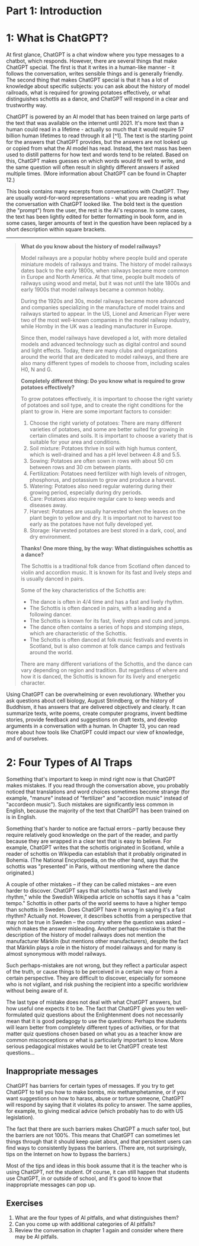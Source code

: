 # Part 1: Introduction

# 1: What is ChatGPT?

At first glance, ChatGPT is a chat window where you type messages to a chatbot, which responds. However, there are several things that make ChatGPT special. The first is that it writes in a human-like manner - it follows the conversation, writes sensible things and is generally friendly. The second thing that makes ChatGPT special is that it has a lot of knowledge about specific subjects: you can ask about the history of model railroads, what is required for growing potatoes effectively, or what distinguishes schottis as a dance, and ChatGPT will respond in a clear and trustworthy way.

ChatGPT is powered by an AI model that has been trained on large parts of the text that was available on the internet until 2021. It's more text than a human could read in a lifetime - actually so much that it would require 57 billion human lifetimes to read through it all [^1]. The text is the starting point for the answers that ChatGPT provides, but the answers are not looked up or copied from what the AI model has read. Instead, the text mass has been used to distill patterns for how text and words tend to be related. Based on this, ChatGPT makes guesses on which words would fit well to write, and the same question will often result in slightly different answers if asked multiple times. (More information about ChatGPT can be found in Chapter 12.)

This book contains many excerpts from conversations with ChatGPT. They are usually word-for-word representations - what you are reading is what the conversation with ChatGPT looked like. The bold text is the question (the "prompt") from the user, the rest is the AI's response. In some cases, the text has been lightly edited for better formatting in book form, and in some cases, larger amounts of text in the question have been replaced by a short description within square brackets.

----

> **What do you know about the history of model railways?**
> 
> Model railways are a popular hobby where people build and operate miniature models of railways and trains. The history of model railways dates back to the early 1800s, when railways became more common in Europe and North America. At that time, people built models of railways using wood and metal, but it was not until the late 1800s and early 1900s that model railways became a common hobby.
> 
> During the 1920s and 30s, model railways became more advanced and companies specializing in the manufacture of model trains and railways started to appear. In the US, Lionel and American Flyer were two of the most well-known companies in the model railway industry, while Hornby in the UK was a leading manufacturer in Europe.
> 
> Since then, model railways have developed a lot, with more detailed models and advanced technology such as digital control and sound and light effects. Today, there are many clubs and organizations around the world that are dedicated to model railways, and there are also many different types of models to choose from, including scales H0, N and G.
> 
> **Completely different thing: Do you know what is required to grow potatoes effectively?**
> 
> To grow potatoes effectively, it is important to choose the right variety of potatoes and soil type, and to create the right conditions for the plant to grow in. Here are some important factors to consider:
> 
> 1. Choose the right variety of potatoes: There are many different varieties of potatoes, and some are better suited for growing in certain climates and soils. It is important to choose a variety that is suitable for your area and conditions.
> 2. Soil mixture: Potatoes thrive in soil with high humus content, which is well-drained and has a pH level between 4.8 and 5.5.
> 3. Sowing: Potatoes are often sown in rows with about 50 cm between rows and 30 cm between plants.
> 4. Fertilization: Potatoes need fertilizer with high levels of nitrogen, phosphorus, and potassium to grow and produce a harvest.
> 5. Watering: Potatoes also need regular watering during their growing period, especially during dry periods.
> 6. Care: Potatoes also require regular care to keep weeds and diseases away.
> 7. Harvest: Potatoes are usually harvested when the leaves on the plant begin to yellow and dry. It is important not to harvest too early as the potatoes have not fully developed yet.
> 8. Storage: Harvested potatoes are best stored in a dark, cool, and dry environment.
> 
> **Thanks! One more thing, by the way: What distinguishes schottis as a dance?**
>
>
> The Schottis is a traditional folk dance from Scotland often danced to violin and accordion music. It is known for its fast and lively steps and is usually danced in pairs.
>
> Some of the key characteristics of the Schottis are:
>
> * The dance is often in 4/4 time and has a fast and lively rhythm.
> * The Schottis is often danced in pairs, with a leading and a following dancer.
> * The Schottis is known for its fast, lively steps and cuts and jumps.
> * The dance often contains a series of hops and stomping steps, which are characteristic of the Schottis.
> * The Schottis is often danced at folk music festivals and events in Scotland, but is also common at folk dance camps and festivals around the world.
> 
> There are many different variations of the Schottis, and the dance can vary depending on region and tradition. But regardless of where and how it is danced, the Schottis is known for its lively and energetic character.

Using ChatGPT can be overwhelming or even revolutionary. Whether you ask questions about cell biology, August Strindberg, or the history of Buddhism, it has answers that are delivered objectively and clearly. It can summarize texts, write poems, create computer programs, invent bedtime stories, provide feedback and suggestions on draft texts, and develop arguments in a conversation with a human. In Chapter 13, you can read more about how tools like ChatGPT could impact our view of knowledge, and of ourselves.

# 2: Four Types of AI Traps

Something that's important to keep in mind right now is that ChatGPT makes mistakes. If you read through the conversation above, you probably noticed that translations and word choices sometimes become strange (for example, "manure" instead of "fertilizer" and "accordion music" instead of "accordeon music"). Such mistakes are significantly less common in English, because the majority of the text that ChatGPT has been trained on is in English.

Something that's harder to notice are factual errors – partly because they require relatively good knowledge on the part of the reader, and partly because they are wrapped in a clear text that is easy to believe. For example, ChatGPT writes that the schottis originated in Scotland, while a reader of schottis on Wikipedia can establish that it probably originated in Bohemia. (The National Encyclopedia, on the other hand, says that the schottis was "presented" in Paris, without mentioning where the dance originated.)

A couple of other mistakes – if they can be called mistakes – are even harder to discover. ChatGPT says that schottis has a "fast and lively rhythm," while the Swedish Wikipedia article on schottis says it has a "calm tempo." Schottis in other parts of the world seems to have a higher tempo than schottis in Sweden. Does ChatGPT have it wrong in saying it's a fast rhythm? Actually not. However, it describes schottis from a perspective that may not be true in Sweden – the country where the question was asked – which makes the answer misleading. Another perhaps-mistake is that the description of the history of model railways does not mention the manufacturer Märklin (but mentions other manufacturers), despite the fact that Märklin plays a role in the history of model railways and for many is almost synonymous with model railways.

Such perhaps-mistakes are not wrong, but they reflect a particular aspect of the truth, or cause things to be perceived in a certain way or from a certain perspective. They are difficult to discover, especially for someone who is not vigilant, and risk pushing the recipient into a specific worldview without being aware of it.

The last type of mistake does not deal with what ChatGPT answers, but how useful one expects it to be. The fact that ChatGPT gives you ten well-formulated quiz questions about the Enlightenment does not necessarily mean that it is good pedagogy to use the questions: Perhaps the students will learn better from completely different types of activities, or for that matter quiz questions chosen based on what you as a teacher know are common misconceptions or what is particularly important to know. More serious pedagogical mistakes would be to let ChatGPT create test questions...

## Inappropriate messages

ChatGPT has barriers for certain types of messages. If you try to get ChatGPT to tell you how to make bombs, mix methamphetamine, or if you want suggestions on how to harass, abuse or torture someone, ChatGPT will respond by saying that it violates its policy to answer. The same applies, for example, to giving medical advice (which probably has to do with US legislation).

The fact that there are such barriers makes ChatGPT a much safer tool, but the barriers are not 100%. This means that ChatGPT can sometimes let things through that it should keep quiet about, and that persistent users can find ways to consistently bypass the barriers. (There are, not surprisingly, tips on the Internet on how to bypass the barriers.)

Most of the tips and ideas in this book assume that it is the teacher who is using ChatGPT, not the student. Of course, it can still happen that students use ChatGPT, in or outside of school, and it's good to know that inappropriate messages can pop up.

## Exercises

1. What are the four types of AI pitfalls, and what distinguishes them?
2. Can you come up with additional categories of AI pitfalls?
3. Review the conversation in chapter 1 again and consider where there may be AI pitfalls.

